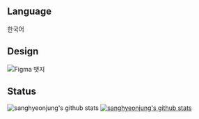 ## Language
한국어

## Design
![Figma 뱃지](https://img.shields.io/badge/Figma-7/10-F24E1E?logo=Figma&logoColor=white)

## Status
![sanghyeonjung's github stats](https://github-readme-stats.vercel.app/api?username=sanghyeonjung&show_icons=true)
[![sanghyeonjung's github stats](https://github-readme-stats.vercel.app/api/top-langs/?username=sanghyeonjung&show_icons=true&hide_border=true&title_color=004386&icon_color=004386&layout=compact)](https://github.com/sanghyeonjung)
